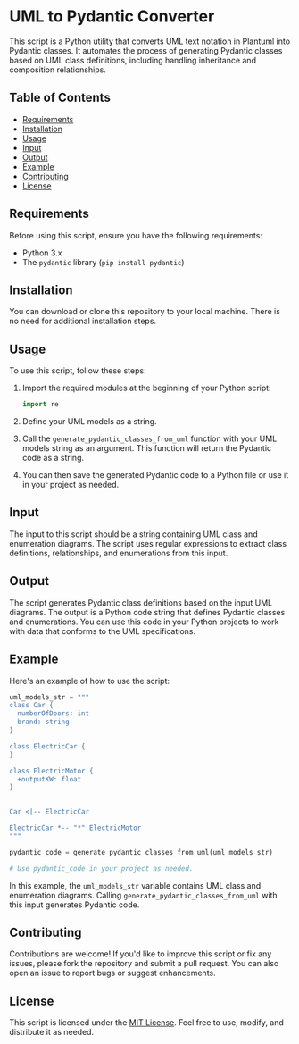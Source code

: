 # UML to Pydantic Converter

This script is a Python utility that converts UML text notation in Plantuml into Pydantic classes. It automates the process of generating Pydantic classes based on UML class definitions, including handling inheritance and composition relationships.

## Table of Contents

- [Requirements](#requirements)
- [Installation](#installation)
- [Usage](#usage)
- [Input](#input)
- [Output](#output)
- [Example](#example)
- [Contributing](#contributing)
- [License](#license)

## Requirements

Before using this script, ensure you have the following requirements:

- Python 3.x
- The `pydantic` library (`pip install pydantic`)

## Installation

You can download or clone this repository to your local machine. There is no need for additional installation steps.

## Usage

To use this script, follow these steps:

1. Import the required modules at the beginning of your Python script:

   ```python
   import re
   ```

2. Define your UML models as a string.

3. Call the `generate_pydantic_classes_from_uml` function with your UML models string as an argument. This function will return the Pydantic code as a string.

4. You can then save the generated Pydantic code to a Python file or use it in your project as needed.

## Input

The input to this script should be a string containing UML class and enumeration diagrams. The script uses regular expressions to extract class definitions, relationships, and enumerations from this input.

## Output

The script generates Pydantic class definitions based on the input UML diagrams. The output is a Python code string that defines Pydantic classes and enumerations. You can use this code in your Python projects to work with data that conforms to the UML specifications.

## Example

Here's an example of how to use the script:

```python
uml_models_str = """
class Car {
  numberOfDoors: int
  brand: string
}

class ElectricCar {
}

class ElectricMotor {
  +outputKW: float
}

 
Car <|-- ElectricCar

ElectricCar *-- "*" ElectricMotor
"""

pydantic_code = generate_pydantic_classes_from_uml(uml_models_str)

# Use pydantic_code in your project as needed.
```

In this example, the `uml_models_str` variable contains UML class and enumeration diagrams. Calling `generate_pydantic_classes_from_uml` with this input generates Pydantic code.



## Contributing

Contributions are welcome! If you'd like to improve this script or fix any issues, please fork the repository and submit a pull request. You can also open an issue to report bugs or suggest enhancements.

## License

This script is licensed under the [MIT License](LICENSE). Feel free to use, modify, and distribute it as needed.
